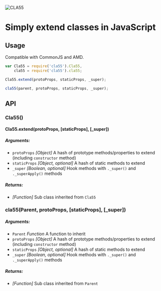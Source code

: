 ![CLA55](http://brix.github.io/images/cla55.png "")

# Simply extend classes in JavaScript


## Usage

Compatible with CommonJS and AMD.

```js
var Cla55 = require('cla55').Cla55,
    cla55 = require('cla55').cla55;

Cla55.extend(protoProps, staticProps, _super);

cla55(parent, protoProps, staticProps, _super); 
```

## API

### Cla55()

#### Cla55.extend(protoProps, [staticProps], [_super])

##### Arguments:

* ```protoProps``` *[Object]* A hash of prototype methods/properties to extend (including ```constructor``` method)
* ```staticProps``` *[Object, optional]* A hash of static methods to extend
* ```_super``` *[Boolean, optional]*  Hook methods with ```._super()``` and ```._superApply()``` methods

##### Returns:

* *[Function]* Sub class inherited from ```Cla55```

### cla55(Parent, protoProps, [staticProps], [_super])

##### Arguments:

* ```Parent``` *Function* A function to inherit
* ```protoProps``` *[Object]* A hash of prototype methods/properties to extend (including ```constructor``` method)
* ```staticProps``` *[Object, optional]* A hash of static methods to extend
* ```_super``` *[Boolean, optional]*  Hook methods with ```._super()``` and ```._superApply()``` methods

##### Returns:

* *[Function]* Sub class inherited from ```Parent```
